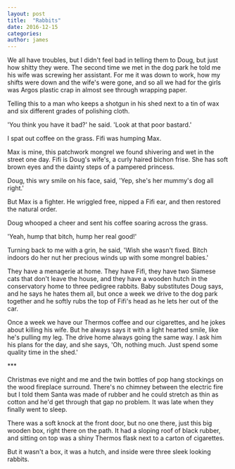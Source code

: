 ```yaml
---
layout: post
title:  "Rabbits"
date: 2016-12-15
categories: 
author: james
---
```


We all have troubles, but I didn't feel bad in telling them to Doug, but
just how shitty they were. The second time we met in the dog park he
told me his wife was screwing her assistant. For me it was down to work,
how my shifts were down and the wife's were gone, and so all we had for
the girls was Argos plastic crap in almost see through wrapping paper.

Telling this to a man who keeps a shotgun in his shed next to a tin of
wax and six different grades of polishing cloth.

'You think you have it bad?' he said. 'Look at that poor bastard.'

I spat out coffee on the grass. Fifi was humping Max.

Max is mine, this patchwork mongrel we found shivering and wet in the
street one day. Fifi is Doug's wife's, a curly haired bichon frise. She
has soft brown eyes and the dainty steps of a pampered princess.

Doug, this wry smile on his face, said, 'Yep, she's her mummy's dog all
right.'

But Max is a fighter. He wriggled free, nipped a Fifi ear, and then
restored the natural order.

Doug whooped a cheer and sent his coffee soaring across the grass.

'Yeah, hump that bitch, hump her real good!'

Turning back to me with a grin, he said, 'Wish she wasn't fixed. Bitch
indoors do her nut her precious winds up with some mongrel babies.'

They have a menagerie at home. They have Fifi, they have two Siamese
cats that don't leave the house, and they have a wooden hutch in the
conservatory home to three pedigree rabbits. Baby substitutes Doug says,
and he says he hates them all, but once a week we drive to the dog park
together and he softly rubs the top of Fifi's head as he lets her out of
the car.

Once a week we have our Thermos coffee and our cigarettes, and he jokes
about killing his wife. But he always says it with a light hearted
smile, like he's pulling my leg. The drive home always going the same
way. I ask him his plans for the day, and she says, 'Oh, nothing much.
Just spend some quality time in the shed.'

\*\*\*

Christmas eve night and me and the twin bottles of pop hang stockings on
the wood fireplace surround. There's no chimney between the electric
fire but I told them Santa was made of rubber and he could stretch as
thin as cotton and he'd get through that gap no problem. It was late
when they finally went to sleep.

There was a soft knock at the front door, but no one there, just this
big wooden box, right there on the path. It had a sloping roof of black
rubber, and sitting on top was a shiny Thermos flask next to a carton of
cigarettes.

But it wasn't a box, it was a hutch, and inside were three sleek looking
rabbits.
